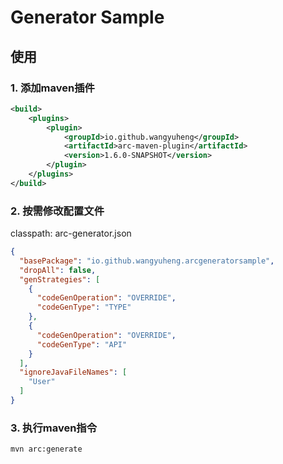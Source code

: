 # Generator Sample

## 使用

### 1. 添加maven插件

```xml
<build>
    <plugins>
        <plugin>
            <groupId>io.github.wangyuheng</groupId>
            <artifactId>arc-maven-plugin</artifactId>
            <version>1.6.0-SNAPSHOT</version>
        </plugin>
    </plugins>
</build>
```

### 2. 按需修改配置文件

classpath: arc-generator.json

```json
{
  "basePackage": "io.github.wangyuheng.arcgeneratorsample",
  "dropAll": false,
  "genStrategies": [
    {
      "codeGenOperation": "OVERRIDE",
      "codeGenType": "TYPE"
    },
    {
      "codeGenOperation": "OVERRIDE",
      "codeGenType": "API"
    }
  ],
  "ignoreJavaFileNames": [
    "User"
  ]
}
```

### 3. 执行maven指令

```shell script
mvn arc:generate
```